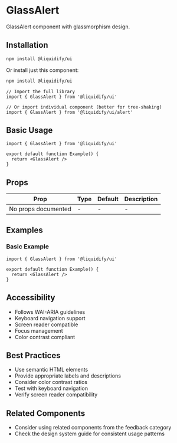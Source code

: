 # GlassAlert

GlassAlert component with glassmorphism design.

## Installation

```bash
npm install @liquidify/ui
```

Or install just this component:

```bash
npm install @liquidify/ui
```

```tsx
// Import the full library
import { GlassAlert } from '@liquidify/ui'

// Or import individual component (better for tree-shaking)
import { GlassAlert } from '@liquidify/ui/alert'
```

## Basic Usage

```tsx
import { GlassAlert } from '@liquidify/ui'

export default function Example() {
  return <GlassAlert />
}
```

## Props

| Prop | Type | Default | Description |
|------|------|---------|-------------|
| No props documented | - | - | - |

## Examples

### Basic Example

```tsx
import { GlassAlert } from '@liquidify/ui'

export default function Example() {
  return <GlassAlert />
}
```



## Accessibility

- Follows WAI-ARIA guidelines
- Keyboard navigation support
- Screen reader compatible
- Focus management
- Color contrast compliant

## Best Practices

- Use semantic HTML elements
- Provide appropriate labels and descriptions
- Consider color contrast ratios
- Test with keyboard navigation
- Verify screen reader compatibility

## Related Components

- Consider using related components from the feedback category
- Check the design system guide for consistent usage patterns
